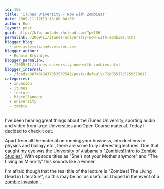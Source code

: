 ```yaml
---
id: 156
title: 'iTunes University - Now with Zombies!'
date: 2009-11-12T13:18:00-04:00
author: Ron
layout: post
guid: http://blog-autadv.rhcloud.com/?p=156
permalink: /2009/11/itunes-university-now-with-zombies.html
blogger_blog:
  - www.automationadventures.com
blogger_author:
  - Ronald Bruintjes
blogger_permalink:
  - /2009/11/itunes-university-now-with-zombies.html
blogger_internal:
  - /feeds/8074648837853537542/posts/default/7280353723259379017
categories:
  - invasion
  - itunes
  - lecture
  - Miscellaneous
  - university
  - zombie
---
```

I've been hearing great things about the iTunes University, sporting audio and video from large Universities and Open Course material. Today I decided to check it out.

Apart from all the material on running your business, introductions to physics and biology etc., there are some truly interesting lectures. One that caught my eye was the University of Alabama's <a href="http://deimos3.apple.com/WebObjects/Core.woa/Browse/bama.ua.edu.2584086121" target="_blank">"Zombies! Intro to Zombie Studies"</a>. With episode titles as "She's not your Mother anymore" and "The Living as Minority" this sounds like a winner.

I'm afraid though that the real title of the lecture is "Zombies! The Living Dead in Literature", so this may be not as useful as I hoped in the event of a <a href="http://uncyclopedia.wikia.com/wiki/HowTo:Survive_the_Impending_Zombie_Invasion" target="_blank">zombie invasion</a>...